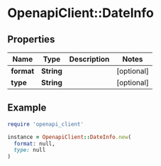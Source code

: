 # OpenapiClient::DateInfo

## Properties

| Name | Type | Description | Notes |
| ---- | ---- | ----------- | ----- |
| **format** | **String** |  | [optional] |
| **type** | **String** |  | [optional] |

## Example

```ruby
require 'openapi_client'

instance = OpenapiClient::DateInfo.new(
  format: null,
  type: null
)
```

